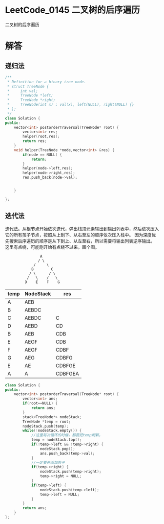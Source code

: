 
# LeetCode_0145 二叉树的后序遍历
二叉树的后序遍历

# 解答
## 递归法
```C++
/**
 * Definition for a binary tree node.
 * struct TreeNode {
 *     int val;
 *     TreeNode *left;
 *     TreeNode *right;
 *     TreeNode(int x) : val(x), left(NULL), right(NULL) {}
 * };
 */
class Solution {
public:
    vector<int> postorderTraversal(TreeNode* root) {
        vector<int> res;
        helper(root,res);
        return res;
    }
    void helper(TreeNode *node,vector<int> &res) {
        if(node == NULL) {
            return;
        }
        helper(node->left,res);
        helper(node->right,res);
        res.push_back(node->val);


    }

};
```


## 迭代法
迭代法。从根节点开始依次迭代，弹出栈顶元素输出到输出列表中，然后依次压入它的所有孩子节点，按照从上到下、从右至左的顺序依次压入栈中。
因为深度优先搜索后序遍历的顺序是从下到上、从左至右，所以需要将输出列表逆序输出。
这里有点绕，可能刚开始有点绕不过来。画个图。

```
                A
               / \
             /     \
            B        C
           / \      / \
          /   \    /   \
         D    E    F    G
``` 
      
|temp|NodeStack|res|
|---|---|---|
|A|AEB||        
|B|AEBDC|| 
|C|AEBDC|C| 
|D|AEBD|CD|          
|B|AEB|CDB| 
|E|AEGF|CDB| 
|F|AEGF|CDBF| 
|G|AEG|CDBFG| 
|E|AE|CDBFGE| 
|A|A|CDBFGEA| 

```C++
class Solution {
public:
    vector<int> postorderTraversal(TreeNode* root) {
        vector<int> ans;
        if(root==NULL) {
            return ans;
        }
        stack<TreeNode*> nodeStack;
        TreeNode *temp = root;
        nodeStack.push(temp);
        while(!nodeStack.empty()) {
            //这里每次循环的时候，都要把temp刷新。
            temp = nodeStack.top();
            if(!temp->left && !temp->right) {
                nodeStack.pop();
                ans.push_back(temp->val);
            }
            //一定要先添加右子
            if(temp->right) {
                nodeStack.push(temp->right);
                temp->right = NULL;
            }
            if(temp->left) {
                nodeStack.push(temp->left);
                temp->left = NULL;
            }    
        }
        return ans;
    }
};
```



